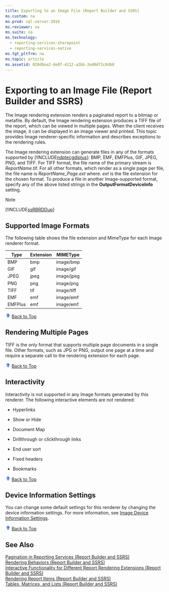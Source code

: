 ```yaml
---
title: Exporting to an Image File (Report Builder and SSRS)
ms.custom: na
ms.prod: sql-server-2016
ms.reviewer: na
ms.suite: na
ms.technology: 
  - reporting-services-sharepoint
  - reporting-services-native
ms.tgt_pltfrm: na
ms.topic: article
ms.assetid: 020d8ea2-de07-4212-a2bb-2ed0df2c8db8
---
```

# Exporting to an Image File (Report Builder and SSRS)
  The Image rendering extension renders a paginated report to a bitmap or metafile. By default, the Image rendering extension produces a TIFF file of the report, which can be viewed in multiple pages. When the client receives the image, it can be displayed in an image viewer and printed. This topic provides Image renderer\-specific information and describes exceptions to the rendering rules.  
  
 The Image rendering extension can generate files in any of the formats supported by [!INCLUDE[ndptecgdiplus](../../Token/Other/ndptecgdiplus_md.md)]: BMP, EMF, EMFPlus, GIF, JPEG, PNG, and TIFF. For TIFF format, the file name of the primary stream is *ReportName*.tif. For all other formats, which render as a single page per file, the file name is *ReportName\_Page.ext* where. *ext* is the file extension for the chosen format. To produce a file in another Image\-supported format, specify any of the above listed strings in the **OutputFormatDeviceInfo** setting.  
  
> [!NOTE]  
>  [!INCLUDE[ssRBRDDup](../../Token/Other/ssRBRDDup_md.md)]  
  
##  <a name="SupportedImageFormats"></a> Supported Image Formats  
 The following table shows the file extension and MimeType for each Image renderer format.  
  
|**Type**|**Extension**|**MIMEType**|  
|--------------|-------------------|------------------|  
|BMP|bmp|image\/bmp|  
|GIF|gif|image\/gif|  
|JPEG|jpeg|image\/jpeg|  
|PNG|png|image\/png|  
|TIFF|tif|image\/tiff|  
|EMF|emf|image\/emf|  
|EMFPlus|emf|image\/emf|  
  
 ![Arrow icon used with Back to Top link](../../Images/Image/ImageNotContaina/UpArrow16x16.gif "UpArrow16x16") [Back to Top](#BackToTop)  
  
##  <a name="RenderingMultiplePages"></a> Rendering Multiple Pages  
 TIFF is the only format that supports multiple page documents in a single file. Other formats, such as JPG or PNG, output one page at a time and require a separate call to the rendering extension for each page.  
  
 ![Arrow icon used with Back to Top link](../../Images/Image/ImageNotContaina/UpArrow16x16.gif "UpArrow16x16") [Back to Top](#BackToTop)  
  
##  <a name="Interactivity"></a> Interactivity  
 Interactivity is not supported in any Image formats generated by this renderer. The following interactive elements are not rendered:  
  
-   Hyperlinks  
  
-   Show or Hide  
  
-   Document Map  
  
-   Drillthrough or clickthrough links  
  
-   End user sort  
  
-   Fixed headers  
  
-   Bookmarks  
  
 ![Arrow icon used with Back to Top link](../../Images/Image/ImageNotContaina/UpArrow16x16.gif "UpArrow16x16") [Back to Top](#BackToTop)  
  
##  <a name="DeviceInfo"></a> Device Information Settings  
 You can change some default settings for this renderer by changing the device information settings. For more information, see [Image Device Information Settings](../../Topics/TopicNameNotContainA/Image-Device-Information-Settings.md).  
  
 ![Arrow icon used with Back to Top link](../../Images/Image/ImageNotContaina/UpArrow16x16.gif "UpArrow16x16") [Back to Top](#BackToTop)  
  
## See Also  
 [Pagination in Reporting Services &#40;Report Builder  and SSRS&#41;](../../Topics/TopicNameNotContainA/Pagination-in-Reporting-Services--Report-Builder--and-SSRS-.md)   
 [Rendering Behaviors &#40;Report Builder  and SSRS&#41;](../../Topics/TopicNameNotContainA/Rendering-Behaviors--Report-Builder--and-SSRS-.md)   
 [Interactive Functionality for Different Report Rendering Extensions &#40;Report Builder and SSRS&#41;](../../Topics/TopicNameNotContainA/Interactive-Functionality-for-Different-Report-Rendering-Extensions--Report-Builder-and-SSRS-.md)   
 [Rendering Report Items &#40;Report Builder and SSRS&#41;](../../Topics/TopicNameNotContainA/Rendering-Report-Items--Report-Builder-and-SSRS-.md)   
 [Tables, Matrices, and Lists &#40;Report Builder and SSRS&#41;](../../Topics/TopicNameNotContainA/Tables,-Matrices,-and-Lists--Report-Builder-and-SSRS-.md)  
  
  